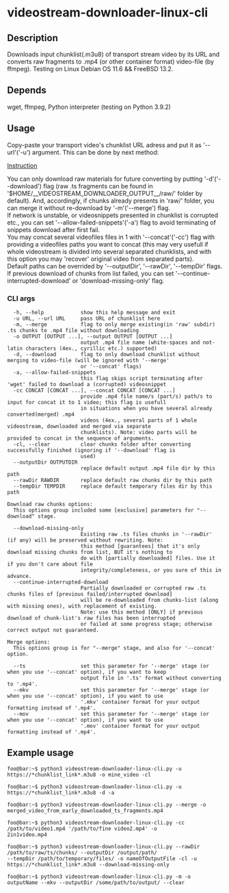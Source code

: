 # videostream-downloader-linux-cli
## Description
Downloads input chunklist(.m3u8) of transport stream video by its URL and converts raw fragments to .mp4 (or other container format) video-file (by ffmpeg). Testing on Linux Debian OS 11.6 && FreeBSD 13.2.
## Depends
wget, ffmpeg, Python interpreter (testing on Python 3.9.2)
## Usage
Copy-paste your transport video's chunklist URL adress and put it as '--url'('-u') argument. This can be done by next method:  

[Instruction](videostream-downloader-instr.gif)  

You can only download raw materials for future converting by putting '-d'('--download') flag (raw .ts fragments can be found in '$HOME/\_\_VIDEOSTREAM_DOWNLOADER_OUTPUT\_\_/raw/' folder by default). And, accordingly, if chunks already presents in 'raw/' folder, you can merge it without re-download by '-m'('--merge') flag.  
If network is unstable, or videosnippets presented in chunklist is corrupted etc., you can set '--allow-failed-snippets'('-a') flag to avoid terminating of snippets download after first fail.  
You may concat several videofiles files in 1 with '--concat'('-cc') flag with providing a videofiles paths you want to concat (this may very usefull if whole videostream is divided into several separated chunklists, and with this option you may 'recover' original video from separated parts).  
Default paths can be overrided by '--outputDir', '--rawDir', '--tempDir' flags.
If previous download of chunks from list failed, you can set '--continue-interrupted-download' or 'download-missing-only' flag.   
### CLI args  
```
  -h, --help            show this help message and exit  
  -u URL, --url URL     pass URL of chunklist here  
  -m, --merge           flag to only merge existing(in 'raw' subdir) .ts chunks to .mp4 file without downloading  
  -o OUTPUT [OUTPUT ...], --output OUTPUT [OUTPUT ...]  
                        output .mp4 file name (white-spaces and not-latin characters (4ex., cyrillic etc.) supported)  
  -d, --download        flag to only download chunklist without merging to video-file (will be ignored with '--merge'
                        or '--concat' flags)  
  -a, --allow-failed-snippets  
                        this flag skips script terminating after 'wget' failed to download a (corrupted) videosnippet  
  -cc CONCAT [CONCAT ...], --concat CONCAT [CONCAT ...]  
                        provide .mp4 file name/s (part/s) path/s to input for concat it to 1 video; this flag is usefull
                        in situations when you have several already converted(merged) .mp4
                        videos (4ex., several parts of 1 whole videostream, downloaded and merged via separate
                        chunklists). Note: video parts will be provided to concat in the sequence of arguments.  
  -cl, --clear          clear chunks folder after converting successfully finished (ignoring if '--download' flag is
                        used)  
  --outputDir OUTPUTDIR  
                        replace default output .mp4 file dir by this path  
  --rawDir RAWDIR       replace default raw chunks dir by this path  
  --tempDir TEMPDIR     replace default temporary files dir by this path  

Download raw chunks options:  
  This options group included some [exclusive] parameters for "--download" stage.  

  --download-missing-only  
                        Existing raw .ts files chunks in '--rawDir' (if any) will be preserved without rewriting. Note:
                        this method [guarantees] that it's only download missing chunks from list, BUT it's nothing to
                        do with [partially downloaded] files. Use it if you don't care about file
                        integrity/completeness, or you sure of this in advance.  
  --continue-interrupted-download  
                        Partially downloaded or corrupted raw .ts chunks files of [previous failed/interrupted download]
                        will be re-downloaded from chunks-list (along with missing ones), with replacement of existing.
                        Note: use this method [ONLY] if previous download of chunk-list's raw files has been interrupted
                        or failed at some progress stage; otherwise correct output not guaranteed.  

Merge options:  
  This options group is for "--merge" stage, and also for '--concat' option.  

  --ts                  set this parameter for '--merge' stage (or when you use '--concat' option), if you want to keep
                        output file in '.ts' format without converting to '.mp4'.  
  --mkv                 set this parameter for '--merge' stage (or when you use '--concat' option), if you want to use
                        '.mkv' container format for your output formatting instead of '.mp4'.  
  --mov                 set this parameter for '--merge' stage (or when you use '--concat' option), if you want to use
                        '.mov' container format for your output formatting instead of '.mp4'.  
```
## Example usage
```console
foo@bar:~$ python3 videostream-downloader-linux-cli.py -u https://*chunklist_link*.m3u8 -o mine_video -cl
```
```console
foo@bar:~$ python3 videostream-downloader-linux-cli.py -u https://*chunklist_link*.m3u8 -d -a
```
```console
foo@bar:~$ python3 videostream-downloader-linux-cli.py --merge -o merged_video_from_early_downloaded_ts_fragments.mp4
```
```console
foo@bar:~$ python3 videostream-downloader-linux-cli.py -cc /path/to/video1.mp4 '/path/to/fine video2.mp4' -o
2in1video.mp4
```
```console
foo@bar:~$ python3 videostream-downloader-linux-cli.py --rawDir /path/to/raw/ts/chunks/ --outputDir /output/path/  
--tempDir /path/to/temporary/files/ -o nameOfOutputFile -cl -u https://*chunklist_link*.m3u8 --download-missing-only
```
```console
foo@bar:~$ python3 videostream-downloader-linux-cli.py -m -o outputName --mkv --outputDir /some/path/to/output/ --clear
```



